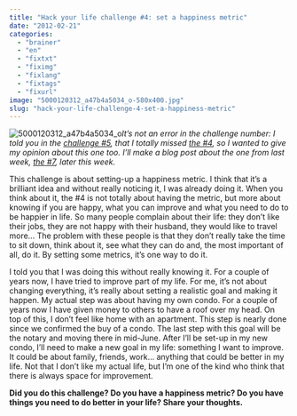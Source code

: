 ```yaml
---
title: "Hack your life challenge #4: set a happiness metric"
date: "2012-02-21"
categories: 
  - "brainer"
  - "en"
  - "fixtxt"
  - "fiximg"
  - "fixlang"
  - "fixtags"
  - "fixurl"
image: "5000120312_a47b4a5034_o-580x400.jpg"
slug: "hack-your-life-challenge-4-set-a-happiness-metric"
---
```


![](images/5000120312_a47b4a5034_o-580x400.jpg "5000120312_a47b4a5034_o")_It’s not an error in the challenge number: I told you in the [challenge #5](https://fred.dev/hack-your-life-challenge-5-do/ "Hack your life challenge #5: do"), that I totally missed [the #4](https://fabricecalando.com/and-theneverything-changes/), so I wanted to give my opinion about this one too. I’ll make a blog post about the one from last week, [the #7](https://fabricecalando.com/hack-your-life-project-take-a-break/), later this week._

This challenge is about setting-up a happiness metric. I think that it’s a brilliant idea and without really noticing it, I was already doing it. When you think about it, the #4 is not totally about having the metric, but more about knowing if you are happy, what you can improve and what you need to do to be happier in life. So many people complain about their life: they don’t like their jobs, they are not happy with their husband, they would like to travel more… The problem with these people is that they don’t really take the time to sit down, think about it, see what they can do and, the most important of all, do it. By setting some metrics, it’s one way to do it.

I told you that I was doing this without really knowing it. For a couple of years now, I have tried to improve part of my life. For me, it’s not about changing everything, it’s really about setting a realistic goal and making it happen. My actual step was about having my own condo. For a couple of years now I have given money to others to have a roof over my head. On top of this, I don’t feel like home with an apartment. This step is nearly done since we confirmed the buy of a condo. The last step with this goal will be the notary and moving there in mid-June. After I’ll be set-up in my new condo, I’ll need to make a new goal in my life: something I want to improve. It could be about family, friends, work… anything that could be better in my life. Not that I don’t like my actual life, but I’m one of the kind who think that there is always space for improvement.

**Did you do this challenge? Do you have a happiness metric? Do you have things you need to do better in your life? Share your thoughts.**
